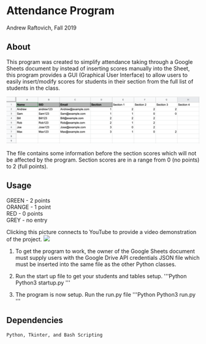 # Attendance Program

Andrew Raftovich, Fall 2019

## About

This program was created to simplify attendance taking through a Google Sheets document by instead of
inserting scores manually into the Sheet, this program provides a GUI (Graphical User Interface) to allow
users to easily insert/modify scores for students in their section from the full list of students in 
the class.

![example of Google Sheets](/example.png)

The file contains some information before the section scores which will not be affected by the program.
Section scores are in a range from 0 (no points) to 2 (full points).

## Usage

GREEN 	- 2 points<br/>
ORANGE 	- 1 point<br/>
RED 	- 0 points<br/>
GREY 	- no entry<br/>

Clicking this picture connects to YouTube to provide a video demonstration of the project.
[<img src="https://img.youtube.com/vi/16Vw8-nWzkg/maxresdefault.jpg" width="75%">](https://youtu.be/16Vw8-nWzkg)   

1. To get the program to work, the owner of the Google Sheets document must supply users with the 
   Google Drive API credentials JSON file which must be inserted into the same file as the other
   Python classes.

2. Run the start up file to get your students and tables setup.
'''Python
	Python3 startup.py
'''

3. The program is now setup.  Run the run.py file
'''Python
	Python3 run.py
'''

## Dependencies

	Python, Tkinter, and Bash Scripting
